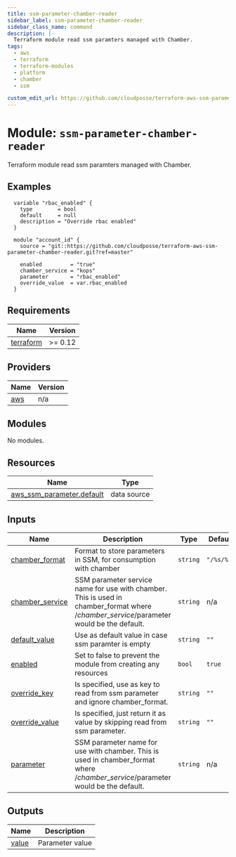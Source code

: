 ```yaml
---
title: ssm-parameter-chamber-reader
sidebar_label: ssm-parameter-chamber-reader
sidebar_class_name: command
description: |-
  Terraform module read ssm paramters managed with Chamber.
tags:
  - aws
  - terraform
  - terraform-modules
  - platform
  - chamber
  - ssm

custom_edit_url: https://github.com/cloudposse/terraform-aws-ssm-parameter-chamber-reader/blob/main/README.yaml
---
```


# Module: `ssm-parameter-chamber-reader`
Terraform module read ssm paramters managed with Chamber.










## Examples

```hcl
  variable "rbac_enabled" {
    type        = bool
    default     = null
    description = "Override rbac enabled"
  }

  module "account_id" {
    source = "git::https://github.com/cloudposse/terraform-aws-ssm-parameter-chamber-reader.git?ref=master"

    enabled         = "true"
    chamber_service = "kops"
    parameter       = "rbac_enabled"
    override_value  = var.rbac_enabled
  }
```



<!-- markdownlint-disable -->
## Requirements

| Name | Version |
|------|---------|
| <a name="requirement_terraform"></a> [terraform](#requirement\_terraform) | >= 0.12 |

## Providers

| Name | Version |
|------|---------|
| <a name="provider_aws"></a> [aws](#provider\_aws) | n/a |

## Modules

No modules.

## Resources

| Name | Type |
|------|------|
| [aws_ssm_parameter.default](https://registry.terraform.io/providers/hashicorp/aws/latest/docs/data-sources/ssm_parameter) | data source |

## Inputs

| Name | Description | Type | Default | Required |
|------|-------------|------|---------|:--------:|
| <a name="input_chamber_format"></a> [chamber\_format](#input\_chamber\_format) | Format to store parameters in SSM, for consumption with chamber | `string` | `"/%s/%s"` | no |
| <a name="input_chamber_service"></a> [chamber\_service](#input\_chamber\_service) | SSM parameter service name for use with chamber. This is used in chamber\_format where /$chamber\_service/$parameter would be the default. | `string` | n/a | yes |
| <a name="input_default_value"></a> [default\_value](#input\_default\_value) | Use as default value in case ssm paramter is empty | `string` | `""` | no |
| <a name="input_enabled"></a> [enabled](#input\_enabled) | Set to false to prevent the module from creating any resources | `bool` | `true` | no |
| <a name="input_override_key"></a> [override\_key](#input\_override\_key) | Is specified, use as key to read from ssm parameter and ignore chamber\_format. | `string` | `""` | no |
| <a name="input_override_value"></a> [override\_value](#input\_override\_value) | Is specified, just return it as value by skipping read from ssm parameter. | `string` | `""` | no |
| <a name="input_parameter"></a> [parameter](#input\_parameter) | SSM parameter name for use with chamber. This is used in chamber\_format where /$chamber\_service/$parameter would be the default. | `string` | n/a | yes |

## Outputs

| Name | Description |
|------|-------------|
| <a name="output_value"></a> [value](#output\_value) | Parameter value |
<!-- markdownlint-restore -->

